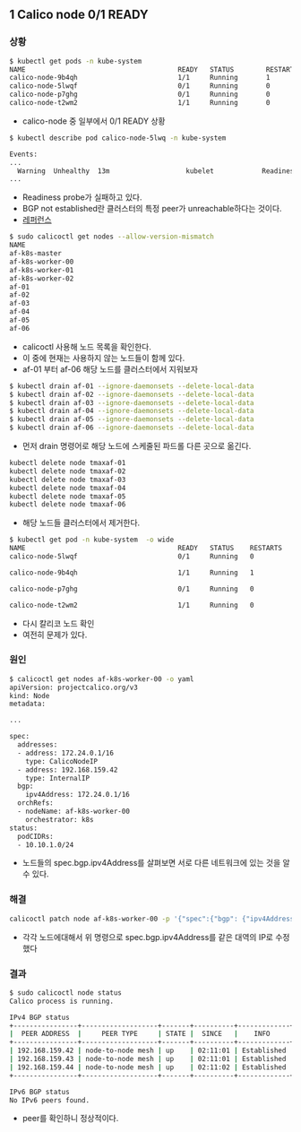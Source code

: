 ## 1 Calico node 0/1 READY



### 상황

```bash
$ kubectl get pods -n kube-system
NAME                                      READY   STATUS        RESTARTS   AGE
calico-node-9b4qh                         1/1     Running       1          157m
calico-node-5lwqf                         0/1     Running       0          32m
calico-node-p7ghg                         0/1     Running       0          32m
calico-node-t2wm2                         1/1     Running       0          32m
```

- calico-node 중 일부에서 0/1 READY 상황



```bash
$ kubectl describe pod calico-node-5lwq -n kube-system
```

```bash
Events:
...
  Warning  Unhealthy  13m                   kubelet            Readiness probe failed: calico/node is not ready: BIRD is not ready: BGP not established with 192.168.159.41,192.168.159.43,192.168.159.71,192.168.159.72,192.168.159.73,192.168.159.74,192.168.159.75,192.168.159.76,172.24.0.12023-02-08 08:34:40.689 [INFO][585] health.go 156: Number of node(s) with BGP peering established = 0
...
```

- Readiness probe가 실패하고 있다.
- BGP not established란 클러스터의 특정 peer가 unreachable하다는 것이다.
- [레퍼런스](https://docs.tigera.io/calico/3.25/operations/troubleshoot/troubleshooting#error-caliconode-is-not-ready-bird-is-not-ready-bgp-not-established-with-10001)



```bash
$ sudo calicoctl get nodes --allow-version-mismatch
NAME
af-k8s-master
af-k8s-worker-00
af-k8s-worker-01
af-k8s-worker-02
af-01
af-02
af-03
af-04
af-05
af-06
```

- calicoctl 사용해 노드 목록을 확인한다.
- 이 중에 현재는 사용하지 않는 노드들이 함께 있다.
- af-01 부터 af-06 해당 노드를 클러스터에서 지워보자



```bash
$ kubectl drain af-01 --ignore-daemonsets --delete-local-data
$ kubectl drain af-02 --ignore-daemonsets --delete-local-data
$ kubectl drain af-03 --ignore-daemonsets --delete-local-data
$ kubectl drain af-04 --ignore-daemonsets --delete-local-data
$ kubectl drain af-05 --ignore-daemonsets --delete-local-data
$ kubectl drain af-06 --ignore-daemonsets --delete-local-data
```

- 먼저 drain 명령어로 해당 노드에 스케줄된 파드롤 다른 곳으로 옮긴다.



```bash
kubectl delete node tmaxaf-01
kubectl delete node tmaxaf-02
kubectl delete node tmaxaf-03
kubectl delete node tmaxaf-04
kubectl delete node tmaxaf-05
kubectl delete node tmaxaf-06
```

- 해당 노드들 클러스터에서 제거한다.



```bash
$ kubectl get pod -n kube-system  -o wide
NAME                                      READY   STATUS    RESTARTS   AGE     IP               NODE               NOMINATED NODE   READINESS GATES
calico-node-5lwqf                         0/1     Running   0          17h     192.168.159.44   af-k8s-worker-02   <none>           <none>

calico-node-9b4qh                         1/1     Running   1          19h     192.168.159.41   af-k8s-master      <none>           <none>

calico-node-p7ghg                         0/1     Running   0          17h     192.168.159.42   af-k8s-worker-00   <none>           <none>

calico-node-t2wm2                         1/1     Running   0          17h     192.168.159.43   af-k8s-worker-01   <none>           <none>
```

- 다시 칼리코 노드 확인
- 여전히 문제가 있다.



### 원인

```bash
$ calicoctl get nodes af-k8s-worker-00 -o yaml
apiVersion: projectcalico.org/v3
kind: Node
metadata:

...

spec:
  addresses:
  - address: 172.24.0.1/16
    type: CalicoNodeIP
  - address: 192.168.159.42
    type: InternalIP
  bgp:
    ipv4Address: 172.24.0.1/16
  orchRefs:
  - nodeName: af-k8s-worker-00
    orchestrator: k8s
status:
  podCIDRs:
  - 10.10.1.0/24
```

- 노드들의 spec.bgp.ipv4Address를 살펴보면 서로 다른 네트워크에 있는 것을 알 수 있다.



### 해결

```bash
calicoctl patch node af-k8s-worker-00 -p '{"spec":{"bgp": {"ipv4Address": "192.168.159.42/24"}}}'
```

- 각각 노드에대해서 위 명령으로 spec.bgp.ipv4Address를 같은 대역의 IP로 수정했다



### 결과

```bash
$ sudo calicoctl node status
Calico process is running.

IPv4 BGP status
+----------------+-------------------+-------+----------+-------------+
|  PEER ADDRESS  |     PEER TYPE     | STATE |  SINCE   |    INFO     |
+----------------+-------------------+-------+----------+-------------+
| 192.168.159.42 | node-to-node mesh | up    | 02:11:01 | Established |
| 192.168.159.43 | node-to-node mesh | up    | 02:11:01 | Established |
| 192.168.159.44 | node-to-node mesh | up    | 02:11:02 | Established |
+----------------+-------------------+-------+----------+-------------+

IPv6 BGP status
No IPv6 peers found.
```

- peer를 확인하니 정상적이다.
